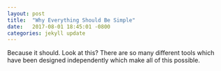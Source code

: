 ```yaml
---
layout: post
title:  "Why Everything Should Be Simple"
date:   2017-08-01 18:45:01 -0800
categories: jekyll update
---
```


Because it should. Look at this? There are so many different tools which have been designed independently which make all of this possible.